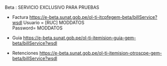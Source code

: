 Beta : SERVICIO EXCLUSIVO PARA PRUEBAS

- Factura
  <https://e-beta.sunat.gob.pe/ol-ti-itcpfegem-beta/billService?wsdl>
  Usuario = [RUC] MODDATOS  
  Password= MODDATOS

- Guia
  <https://e-beta.sunat.gob.pe/ol-ti-itemision-guia-gem-beta/billService?wsdl>

- Retenciones
  <https://e-beta.sunat.gob.pe/ol-ti-itemision-otroscpe-gem-beta/billService?wsdl>
